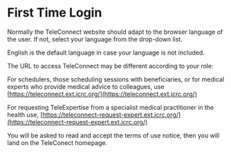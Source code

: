 # First Time Login

Normally the TeleConnect website should adapt to the browser language of the user. If not, select your language from the drop-down list.

English is the default language in case your language is not included.

The URL to access TeleConnect may be different according to your role:

For schedulers, those scheduling sessions with beneficiaries, or for medical experts who provide medical advice to colleagues, use [https://teleconnect.ext.icrc.org/](https://teleconnect.ext.icrc.org/)

For requesting TeleExpertise from a specialist medical practitioner in the health use, [https://teleconnect-request-expert.ext.icrc.org/](https://teleconnect-request-expert.ext.icrc.org/)

You will be asked to read and accept the terms of use notice, then you will land on the TeleConect homepage.
